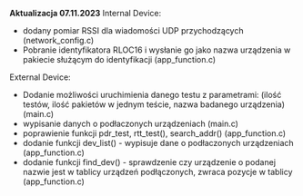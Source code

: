 **Aktualizacja 07.11.2023**
Internal Device:
- dodany pomiar RSSI dla wiadomości UDP przychodzących (network_config.c)
- Pobranie identyfikatora RLOC16 i wysłanie go jako nazwa urządzenia w pakiecie służącym do identyfikacji (app_function.c)

External Device:
- Dodanie możliwości uruchimienia danego testu z parametrami: (ilość testów, ilość pakietów w jednym teście, nazwa badanego urządzenia) (main.c)
- wypisanie danych o podłaczonych urządzeniach (main.c)
- poprawienie funkcji pdr_test, rtt_test(), search_addr() (app_function.c)
- dodanie funkcji dev_list() - wypisuje dane o podłaczonych urządzeniach (app_function.c)
- dodanie funkcji find_dev() - sprawdzenie czy urządzenie o podanej nazwie jest w tablicy urządzeń podłączonych, zwraca pozycje w tablicy (app_function.c)
